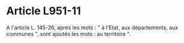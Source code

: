 # Article L951-11

A l'article L. 145-26, après les mots : " à l'Etat, aux départements, aux communes ", sont ajoutés les mots :  au territoire ".
